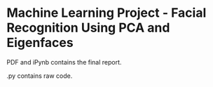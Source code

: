 # Machine Learning Project - Facial Recognition Using PCA and Eigenfaces

PDF and iPynb contains the final report.

.py contains raw code.
